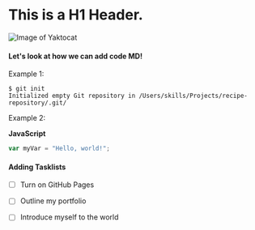 # This is a H1 Header.

![Image of Yaktocat](https://octodex.github.com/images/yaktocat.png)

#### Let's look at how we can add code MD!

Example 1:

```
$ git init
Initialized empty Git repository in /Users/skills/Projects/recipe-repository/.git/
```

Example 2:

**JavaScript**
``` javascript
var myVar = "Hello, world!";
```
#### Adding Tasklists

- [ ] Turn on GitHub Pages
- [ ] Outline my portfolio
- [ ] Introduce myself to the world

